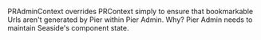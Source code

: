 PRAdminContext overrides PRContext simply to ensure that bookmarkable Urls aren't generated by Pier within Pier Admin. Why? Pier Admin needs to maintain Seaside's component state.